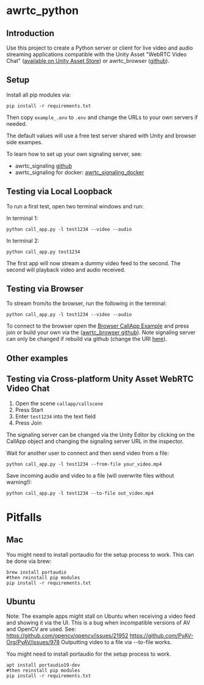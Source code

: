 # awrtc_python

## Introduction 
Use this project to create a Python server or client for live video and audio streaming applications compatible with the Unity Asset "WebRTC Video Chat" ([available on Unity Asset Store](https://assetstore.unity.com/packages/tools/network/webrtc-video-chat-68030)) or awrtc_browser ([github](https://github.com/because-why-not/awrtc_browser)).


## Setup
Install all pip modules via:
   ```
   pip install -r requirements.txt
   ```
Then copy `example_.env` to `.env` and change the URLs to your own servers if needed.

The default values will use a free test server shared with Unity and browser side exampes.
   
To learn how to set up your own signaling server, see:
- awrtc_signaling [github](https://github.com/because-why-not/awrtc_signaling)
- awrtc_signaling for docker: [awrtc_signaling_docker](https://github.com/because-why-not/awrtc_signaling_docker)

## Testing via Local Loopback
To run a first test, open two terminal windows and run:

In terminal 1:
```
python call_app.py -l test1234 --video --audio
```

In terminal 2:
```
python call_app.py test1234
```

The first app will now stream a dummy video feed to the second. The second will playback video and audio received.


## Testing via Browser
To stream from/to the browser, run the following in the terminal:
```
python call_app.py -l test1234 --video --audio
```

To connect to the browser open the [Browser CallApp Example](https://because-why-not.com/webrtc/callapp.html?a=test1234) and press join
or build your own via the ([awrtc_browser github](https://github.com/because-why-not/awrtc_browser)).
Note signaling server can only be changed if rebuild via github (change the URI [here](https://github.com/because-why-not/awrtc_browser/blob/master/src/apps/callapp.ts#L74)). 

## Other examples

## Testing via Cross-platform Unity Asset WebRTC Video Chat
1. Open the scene `callapp/callscene`
2. Press Start
3. Enter `test1234` into the text field
4. Press Join

The signaling server can be changed via the Unity Editor by clicking on the CallApp object and changing the signaling server URL in the inspector. 

Wait for another user to connect and then send video from a file:

```
python call_app.py -l test1234 --from-file your_video.mp4
```

Save incoming audio and video to a file (will overwrite files without warning!):

```
python call_app.py -l test1234 --to-file out_video.mp4
```

# Pitfalls
## Mac
You might need to install portaudio for the setup process to work.
This can be done via brew:
```
brew install portaudio
#then reinstall pip modules
pip install -r requirements.txt
```

## Ubuntu
Note: The example apps might stall on Ubuntu when receiving a video feed and showing it via the UI. 
This is a bug when incompatible versions of AV and OpenCV are used. See:
https://github.com/opencv/opencv/issues/21952
https://github.com/PyAV-Org/PyAV/issues/978
Outputting video to a file via --to-file works.


You might need to install portaudio for the setup process to work.
```
apt install portaudio19-dev
#then reinstall pip modules
pip install -r requirements.txt
```
